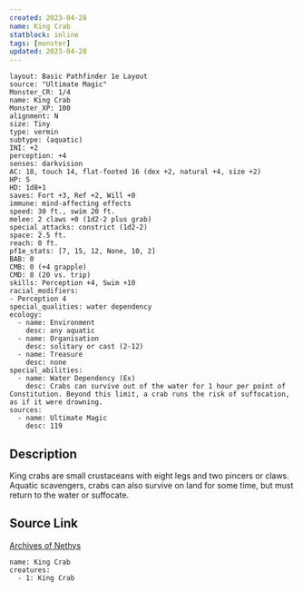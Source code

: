 ```yaml
---
created: 2023-04-28
name: King Crab
statblock: inline
tags: [monster]
updated: 2023-04-28
---
```

```statblock
layout: Basic Pathfinder 1e Layout
source: "Ultimate Magic"
Monster_CR: 1/4
name: King Crab
Monster_XP: 100
alignment: N
size: Tiny
type: vermin
subtype: (aquatic)
INI: +2
perception: +4
senses: darkvision
AC: 18, touch 14, flat-footed 16 (dex +2, natural +4, size +2)
HP: 5
HD: 1d8+1
saves: Fort +3, Ref +2, Will +0
immune: mind-affecting effects
speed: 30 ft., swim 20 ft.
melee: 2 claws +0 (1d2-2 plus grab)
special_attacks: constrict (1d2-2)
space: 2.5 ft.
reach: 0 ft.
pf1e_stats: [7, 15, 12, None, 10, 2]
BAB: 0
CMB: 0 (+4 grapple)
CMD: 8 (20 vs. trip)
skills: Perception +4, Swim +10
racial_modifiers:
- Perception 4
special_qualities: water dependency
ecology:
  - name: Environment
    desc: any aquatic
  - name: Organisation
    desc: solitary or cast (2-12)
  - name: Treasure
    desc: none
special_abilities:
  - name: Water Dependency (Ex)
    desc: Crabs can survive out of the water for 1 hour per point of Constitution. Beyond this limit, a crab runs the risk of suffocation, as if it were drowning.
sources:
  - name: Ultimate Magic
    desc: 119
```
## Description
King crabs are small crustaceans with eight legs and two pincers or claws. Aquatic scavengers, crabs can also survive on land for some time, but must return to the water or suffocate.
## Source Link
[Archives of Nethys](https://aonprd.com/MonsterDisplay.aspx?ItemName=King%20Crab)
```encounter-table
name: King Crab
creatures:
  - 1: King Crab
```
